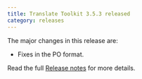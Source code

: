 ```yaml
---
title: Translate Toolkit 3.5.3 released
category: releases
---
```


The major changes in this release are:

- Fixes in the PO format.

Read the full [Release notes](http://docs.translatehouse.org/projects/translate-toolkit/en/latest/releases/3.5.3.html) for more details.
